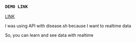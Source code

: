 ### `DEMO LINK`

[LINK](https://covid-19-tracker-839c6.web.app/)

I was using API with disease.sh because I want to realtime data 

So, you can learn and see data with realtime
